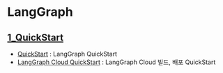 # LangGraph
## [1_QuickStart](#1_quickstart)
- [QuickStart](#1_quickstart/QuickStart.ipynb) : LangGraph QuickStart
- [LangGraph Cloud QuickStart](#1_quickstart/LangGraph_Cloud_QuickStart.ipynb) : LangGraph Cloud 빌드, 배포 QuickStart
